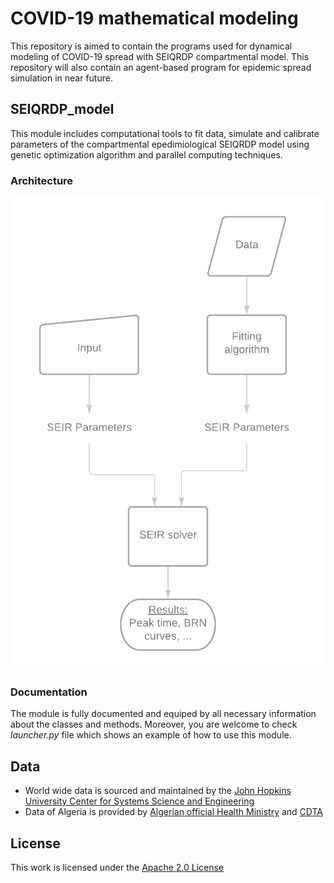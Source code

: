 # COVID-19 mathematical modeling

This repository is aimed to contain the programs used for dynamical modeling of COVID-19 spread with SEIQRDP compartmental model.
This repository will also contain an agent-based program for epidemic spread simulation in near future.

## SEIQRDP_model

This module includes computational tools to fit data, simulate and calibrate
parameters of the compartmental epedimiological SEIQRDP model using genetic 
optimization algorithm and parallel computing techniques.

### Architecture

![The architecture of the module](/images/SEIRQDPDiag.png)


### Documentation

The module is fully documented and equiped by all necessary information
about the classes and methods. 
Moreover, you are welcome to check *launcher.py* file which shows an example of
how to use this module.

## Data

* World wide data is sourced and maintained by the [John Hopkins University Center for Systems Science and Engineering](https://raw.githubusercontent.com/datasets/covid-19/master/data/time-series-19-covid-combined.csv)
* Data of Algeria is provided by [Algerian official Health Ministry](http://covid19.sante.gov.dz/carte/) and [CDTA](https://covid19.cdta.dz/dashboard/production/index.php#)

## License
This work is licensed under the [Apache 2.0 License](https://github.com/Taha-Rouabah/COVID-19/blob/master/LICENSE)


